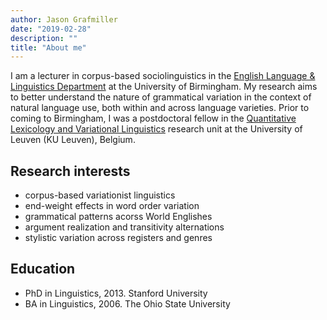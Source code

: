 ```yaml
---
author: Jason Grafmiller
date: "2019-02-28"
description: ""
title: "About me"
---
```


I am a lecturer in corpus-based sociolinguistics in the [English Language & Linguistics Department]() at the University of Birmingham. My research aims to better understand the nature of grammatical variation in the context of natural language use, both within and across language varieties. Prior to coming to Birmingham, I was a postdoctoral fellow in the [Quantitative Lexicology and Variational Linguistics](http://wwwling.arts.kuleuven.be/qlvl/) research unit at the University of Leuven (KU Leuven), Belgium. 

## Research interests

- corpus-based variationist linguistics
- end-weight effects in word order variation
- grammatical patterns acorss World Englishes
- argument realization and transitivity alternations
- stylistic variation across registers and genres

## Education

- PhD in Linguistics, 2013. Stanford University
- BA in Linguistics, 2006. The Ohio State University
